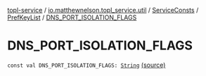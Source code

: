 [topl-service](../../../index.md) / [io.matthewnelson.topl_service.util](../../index.md) / [ServiceConsts](../index.md) / [PrefKeyList](index.md) / [DNS_PORT_ISOLATION_FLAGS](./-d-n-s_-p-o-r-t_-i-s-o-l-a-t-i-o-n_-f-l-a-g-s.md)

# DNS_PORT_ISOLATION_FLAGS

`const val DNS_PORT_ISOLATION_FLAGS: `[`String`](https://kotlinlang.org/api/latest/jvm/stdlib/kotlin/-string/index.html) [(source)](https://github.com/05nelsonm/TorOnionProxyLibrary-Android/blob/master/topl-service/src/main/java/io/matthewnelson/topl_service/util/ServiceConsts.kt#L245)